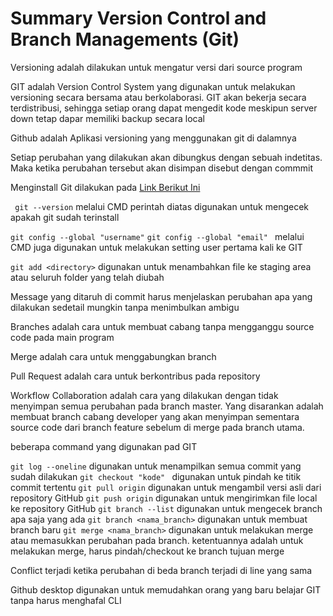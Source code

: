 # Summary Version Control and Branch Managements (Git)

Versioning adalah dilakukan untuk mengatur versi dari source program

GIT adalah Version Control System yang digunakan untuk melakukan versioning secara bersama atau berkolaborasi. GIT akan bekerja secara terdistribusi, sehingga setiap orang dapat mengedit kode meskipun server down tetap dapar memiliki backup secara local

Github adalah Aplikasi versioning yang menggunakan git di dalamnya

Setiap perubahan yang dilakukan akan dibungkus dengan sebuah indetitas. Maka ketika perubahan tersebut akan disimpan disebut dengan commmit

Menginstall Git dilakukan pada [Link Berikut Ini](https://git-scm.com/ )

``` git --version```
melalui CMD perintah diatas digunakan untuk mengecek apakah git sudah terinstall

` git config --global "username" `
`git config --global "email" `
melalui CMD juga digunakan untuk melakukan setting user pertama kali ke GIT

` git add <directory> ` digunakan untuk menambahkan file ke staging area atau seluruh folder yang telah diubah

Message yang ditaruh di commit harus menjelaskan perubahan apa yang dilakukan sedetail mungkin tanpa menimbulkan ambigu

Branches adalah cara untuk membuat cabang tanpa mengganggu source code pada main program

Merge adalah cara untuk menggabungkan branch

Pull Request adalah cara untuk berkontribus pada repository

Workflow Collaboration adalah cara yang dilakukan dengan tidak menyimpan semua perubahan pada branch master. Yang disarankan adalah membuat branch cabang developer yang akan menyimpan sementara source code dari branch feature sebelum di merge pada branch utama.

beberapa command yang digunakan pad GIT

`git log --oneline` digunakan untuk menampilkan semua commit yang sudah dilakukan
`git checkout "kode" ` digunakan untuk pindah ke titik commit tertentu
`git pull origin` digunakan untuk mengambil versi asli dari repository GitHub
`git push origin` digunakan untuk mengirimkan file local ke repository GitHub
`git branch --list` digunakan untuk mengecek branch apa saja yang ada
`git branch <nama_branch>` digunakan untuk membuat branch baru
`git merge <nama_branch>` digunakan untuk melakukan merge atau memasukkan perubahan pada branch. ketentuannya adalah untuk melakukan merge, harus pindah/checkout ke branch tujuan merge

Conflict terjadi ketika perubahan di beda branch terjadi di line yang sama

Github desktop digunakan untuk memudahkan orang yang baru belajar GIT tanpa harus menghafal CLI
